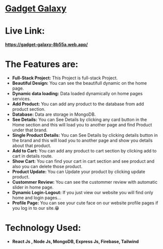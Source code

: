 # [Gadget Galaxy](https://gadget-galaxy-8b55a.web.app/)

# Live Link: 
   **https://gadget-galaxy-8b55a.web.app/**
# The Features are:

* **Full-Stack Project:** This Project is full-stack Project.
* **Beautiful Design:** You can see the beautifull dynamic on the home page.
* **Dynamic data loading:** Data loaded dynamically on home pages services.
* **Add Product:** You can add any product to the database from add product section.
* **Database:** Data are storage in MongoDB.
* **See Details:** You can See Details by clicking any card button in the Home section and this will load you to another page and find Product under that brand.
* **Single Product Details:** You can See Details by clicking details button in the brand and this will load you to another page and show you details about that product.
* **Add to Cart:** You can add any product to cart section by clicking add to cart in details route.
* **Show Cart:** You can find your cart in cart section and see product and also you can delete those product.
* **Product Update:** You can Update your product by clicking update product. 
* **Custommer Review:** You can see the custommer review with automatic slider in home page.
* **Dynamic Login-Logout:** If you just view our website you will find only home and login pages... 
* **Profile Page:** You can see your cute face on our website profile pages if you log in to our site.😁
  
# Technology Used:

* **React Js , Node Js, MongoDB, Express Js, Firebase, Tailwind** 